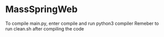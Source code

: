# MassSpringWeb
To compile main.py, enter compile and run python3 compiler
Remeber to run clean.sh after compiling the code